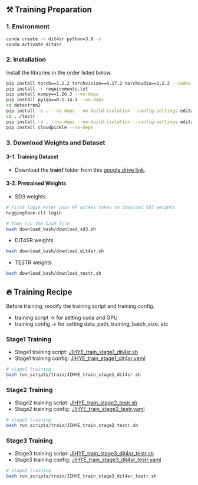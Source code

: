 

##  ⚒️ Training Preparation

### 1. Environment
```bash
conda create -n dit4sr python=3.9 -y
conda activate dit4sr
```

### 2. Installation
Install the libraries in the order listed below.
```bash
pip install torch==2.2.2 torchvision==0.17.2 torchaudio==2.2.2 --index-url https://download.pytorch.org/whl/cu121
pip install -r requirements.txt
pip install numpy==1.26.3 --no-deps
pip install pyiqa==0.1.14.1 --no-deps 
cd detectron2 
pip install -e . --no-deps --no-build-isolation --config-settings editable_mode=compat
cd ../testr 
pip install -e . --no-deps --no-build-isolation --config-settings editable_mode=compat
pip install cloudpickle --no-deps
```

### 3. Download Weights and Dataset

#### 3-1. Training Dataset 
- Download the **train/** folder from this [google drive link](https://drive.google.com/drive/folders/15W9OFbUX_rTzVOQLNnyhNUZwDdCsE0Hy?usp=drive_link).

#### 3-2. Pretrained Weights

- SD3 weights
```bash
# First login enter your HF access token to download SD3 weights
huggingface-cli login   

# Then run the bash file
bash download_bash/download_sd3.sh 
```

- DiT4SR weights
```bash
bash download_bash/download_dit4sr.sh 
```

- TESTR weights
```bash
bash download_bash/download_testr.sh 
```


## 🔥 Training Recipe  
Before training, modify the training script and training config.
- training script -> for setting cuda and GPU
- training config -> for setting data_path, training_batch_size, etc

### Stage1 Training

 - Stage1 training script: [JIHYE_train_stage1_dit4sr.sh](run_scripts/train/JIHYE_train_stage1_dit4sr.sh)
 - Stage1 training config: [JIHYE_train_stage1_dit4sr.yaml](run_configs/train/JIHYE_train_stage1_dit4sr.yaml)

```bash
# stage1 training 
bash run_scripts/train/JIHYE_train_stage1_dit4sr.sh
```

### Stage2 Training
- Stage2 training script: [JIHYE_train_stage2_testr.sh](run_scripts/train/JIHYE_train_stage2_testr.sh)
- Stage2 training config: [JIHYE_train_stage2_testr.yaml](run_configs/train/JIHYE_train_stage2_testr.yaml)

```bash
# stage2 training 
bash run_scripts/train/JIHYE_train_stage2_testr.sh
```

 ### Stage3 Training
 - Stage3 training script: [JIHYE_train_stage3_dit4sr_testr.sh](run_scripts/train/JIHYE_train_stage3_dit4sr_testr.sh)
 - Stage3 training config: [JIHYE_train_stage3_dit4sr_testr.yaml](run_configs/train/JIHYE_train_stage3_dit4sr_testr.yaml)

```bash
# stage3 training 
bash run_scripts/train/JIHYE_train_stage3_dit4sr_testr.sh
```
